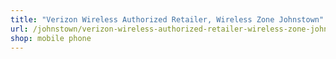 ```yaml
---
title: "Verizon Wireless Authorized Retailer, Wireless Zone Johnstown"
url: /johnstown/verizon-wireless-authorized-retailer-wireless-zone-johnstown/
shop: mobile phone
---
```


